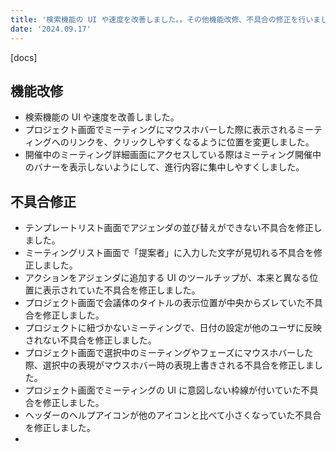```yaml
---
title: '検索機能の UI や速度を改善しました。。その他機能改修、不具合の修正を行いました。'
date: '2024.09.17'
---
```


[docs]

## 機能改修

- 検索機能の UI や速度を改善しました。
- プロジェクト画面でミーティングにマウスホバーした際に表示されるミーティングへのリンクを、クリックしやすくなるように位置を変更しました。
- 開催中のミーティング詳細画面にアクセスしている際はミーティング開催中のバナーを表示しないようにして、進行内容に集中しやすくしました。


## 不具合修正

- テンプレートリスト画面でアジェンダの並び替えができない不具合を修正しました。
- ミーティングリスト画面で「提案者」に入力した文字が見切れる不具合を修正しました。
- アクションをアジェンダに追加する UI のツールチップが、本来と異なる位置に表示されていた不具合を修正しました。
- プロジェクト画面で会議体のタイトルの表示位置が中央からズレていた不具合を修正しました。
- プロジェクトに紐づかないミーティングで、日付の設定が他のユーザに反映されない不具合を修正しました。
- プロジェクト画面で選択中のミーティングやフェーズにマウスホバーした際、選択中の表現がマウスホバー時の表現上書きされる不具合を修正しました。
- プロジェクト画面でミーティングの UI に意図しない枠線が付いていた不具合を修正しました。
- ヘッダーのヘルプアイコンが他のアイコンと比べて小さくなっていた不具合を修正しました。
- 
